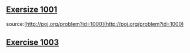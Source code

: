 ## [Exersize 1001](https://github.com/yzcyx/POJ/blob/master/Vol1/1000_A%2BB%20Problem.cpp)
source:[http://poj.org/problem?id=1000](http://poj.org/problem?id=1000)
## [Exercise 1003](https://github.com/yzcyx/POJ/blob/master/Vol1/1003_Hangover.cpp)

